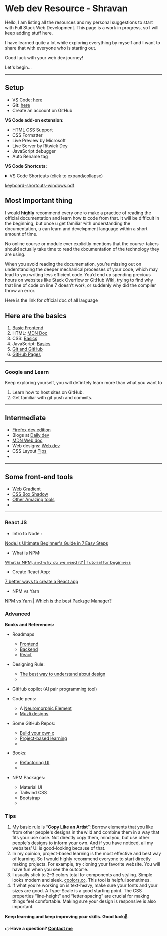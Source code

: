 # Web dev Resource - Shravan

Hello, I am listing all the resources and my personal suggestions to start with Full Stack Web Development. This page is a work in progress, so I will keep adding stuff here.

I have learned quite a lot while exploring everything by myself and I want to share that with everyone who is starting out.

Good luck with your web dev journey!

Let's begin...

---

## Setup

- VS Code: [here](https://code.visualstudio.com/#alt-downloads)
- Git: [here](https://git-scm.com/downloads)
- Create an account on GitHub

**VS Code add-on extension:**

- HTML CSS Support
- CSS Formatter
- Live Preview by Microsoft
- Live Server by Ritwick Dey
- JavaScript debugger
- Auto Rename tag

**VS Code Shortcuts:**

<details>
<summary>VS Code Shortcuts (click to expand/collapse)</summary>

- **Delete the cursor line**: `Ctrl + Shift + K`
- **Format the code alignment**: `Ctrl + Alt + F`
- **Show Command Palette**: `Ctrl + Shift + P`, `F1`
- **Commenting the line**: `Ctrl + /`
- **Move line up/down**: `Shift + Alt + ↑/↓`
- **Go to Line**: `Ctrl + G`

</details>

[keyboard-shortcuts-windows.pdf](https://github.com/myselfshravan/portfolio-project/files/13675028/keyboard-shortcuts-windows.pdf)

## Most Important thing

I would **highly** recommend every one to make a practice of reading the official documentation and learn how to code from that. It will be difficult in the beginning, but once u get familiar with understanding the documentation, u can learn and development language within a short amount of time.

No online course or module ever explicitly mentions that the course-takers should actually take time to read the documentation of the technology they are using.

When you avoid reading the documentation, you’re missing out on understanding the deeper mechanical processes of your code, which may lead to you writing less efficient code. You’d end up spending precious hours on websites like Stack Overflow or GitHub Wiki, trying to find why that line of code on line 7 doesn’t work, or suddenly why did the compiler throw an error.

Here is the link for official doc of all language

## Here are the basics

1. [Basic Frontend](https://developer.mozilla.org/en-US/docs/Learn/Front-end_web_developer)
2. HTML: [MDN Doc](https://developer.mozilla.org/en-US/docs/Web/HTML)
3. CSS: [Basics](https://developer.mozilla.org/en-US/docs/Learn/Getting_started_with_the_web/CSS_basics)
4. JavaScript: [Basics](https://developer.mozilla.org/en-US/docs/Learn/Getting_started_with_the_web/JavaScript_basics)
5. [Git and GitHub](https://www.youtube.com/watch?v=RGOj5yH7evk)
6. [GitHub Pages](https://www.youtube.com/watch?v=SKXkC4SqtRk)

---

### Google and Learn

Keep exploring yourself, you will definitely learn more than what you want to

1. Learn how to host sites on GitHub.
2. Get familiar with git push and commits.

---

## Intermediate

- [Firefox dev edition](https://www.mozilla.org/en-US/firefox/developer/)
- Blogs at [Daily.dev](https://daily.dev/)
- [MDN Web doc](https://developer.mozilla.org/en-US/)
- Web designs: [Web.dev](https://web.dev/)
- CSS Layout [Tips](https://link.medium.com/TvXjYSiXFrb)
-

---

## Some front-end tools

- [Web Gradient](https://webgradients.com/)
- [CSS Box Shadow](https://getcssscan.com/css-box-shadow-examples)
- [Other Amazing tools](https://link.medium.com/X1hPLMGXFrb)
-

---

### React JS

- Intro to Node :

[Node.js Ultimate Beginner's Guide in 7 Easy Steps](https://youtu.be/ENrzD9HAZK4)

- What is NPM:

[What is NPM, and why do we need it? | Tutorial for beginners](https://youtu.be/P3aKRdUyr0s)

- Create React App:

[7 better ways to create a React app](https://youtu.be/2OTq15A5s0Y)

- NPM vs Yarn

[NPM vs Yarn | Which is the best Package Manager?](https://youtu.be/0DGClZD5LEM)

### Advanced

**Books and References:**

- Roadmaps
  - [Frontend](https://roadmap.sh/frontend)
  - [Backend](https://roadmap.sh/backend)
  - [React](https://roadmap.sh/react)
- Designing Rule:
  - [The best way to understand about design](https://growth.design/)
  -

- GitHub copilot (AI pair programming tool)
- Code pens:
  - A [Neuromorphic Element](https://codepen.io/myacode/pen/PoqQQNM)
  - [Muzli designs](https://muz.li/)
- Some GitHub Repos:
  - [Build your own x](https://github.com/codecrafters-io/build-your-own-x)
  - [Project-based learning](https://github.com/practical-tutorials/project-based-learning)
  -
- Books:
  - [Refactoring UI](https://www.refactoringui.com/)
  -
- NPM Packages:
  - Material UI
  - Tailwind CSS
  - Bootstrap
  -

### Tips

1. My basic rule is
    “**Copy Like an Artist**”: Borrow elements that you like from other people's designs in the wild and combine them in a way that fits your use case. Not directly copy them, mind you, but use other people's designs to inform your own. And if you have noticed, all my websites’ UI is good-looking because of that.
2. In my opinion, project-based learning is the most effective and best way of learning. So I would highly recommend everyone to start directly making projects. For example, try cloning your favorite website. You will have fun when you see the outcome.
3. I usually stick to 2–3 colors total for components and styling. Simple looks modern and sleek. [coolors.co](https://coolors.co/). This tool is helpful sometimes.
4. If what you’re working on is text-heavy, make sure your fonts and your sizes are good. A Type-Scale is a good starting point. The CSS properties “line-height” and “letter-spacing” are crucial for making things feel comfortable. Making sure your design is responsive is also important.

**Keep learning and keep improving your skills. Good luck✌️.**

👉**Have a question? [Contact me](https://wa.me/919945332995?text=👋)**
